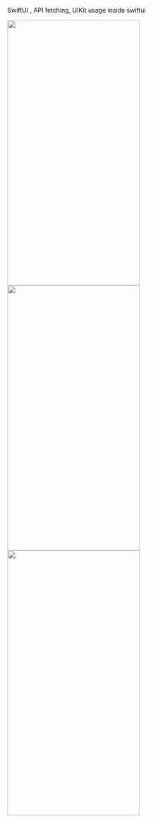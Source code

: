 SwiftUI , API fetching, UIKit usage inside swiftui

<img src="https://user-images.githubusercontent.com/18688074/233039572-2b114e36-4402-4115-9d66-23dbafe6427e.png"  width="300" height="600">
<img src="https://user-images.githubusercontent.com/18688074/233039596-d44e7226-044d-4e04-b5fb-f1ad8e4f83b0.png"  width="300" height="600">
<img src="https://user-images.githubusercontent.com/18688074/233039613-0096bfda-ff24-4741-8a14-a3f6879527ce.png"  width="300" height="600">
